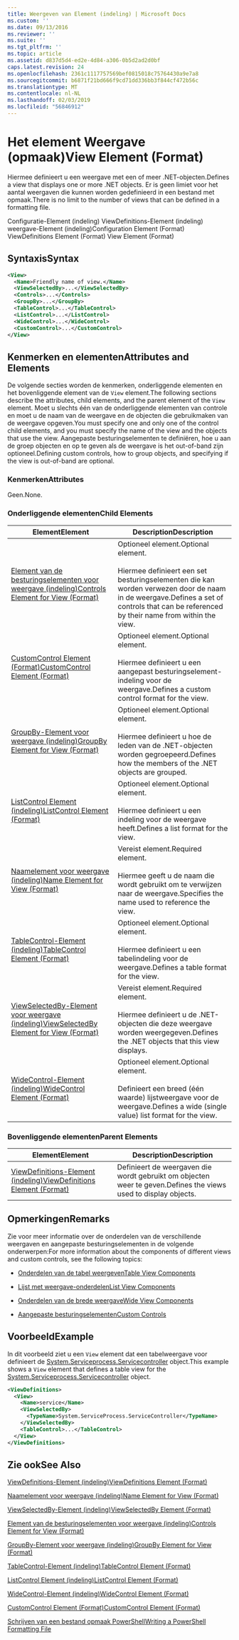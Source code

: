 ```yaml
---
title: Weergeven van Element (indeling) | Microsoft Docs
ms.custom: ''
ms.date: 09/13/2016
ms.reviewer: ''
ms.suite: ''
ms.tgt_pltfrm: ''
ms.topic: article
ms.assetid: d837d5d4-ed2e-4d84-a306-0b5d2ad2d0bf
caps.latest.revision: 24
ms.openlocfilehash: 2361c1117757569bef0815018c75764430a9e7a8
ms.sourcegitcommit: b6871f21bd666f9cd71dd336bb3f844cf472b56c
ms.translationtype: MT
ms.contentlocale: nl-NL
ms.lasthandoff: 02/03/2019
ms.locfileid: "56846912"
---
```

# <a name="view-element-format"></a><span data-ttu-id="38d01-102">Het element Weergave (opmaak)</span><span class="sxs-lookup"><span data-stu-id="38d01-102">View Element (Format)</span></span>

<span data-ttu-id="38d01-103">Hiermee definieert u een weergave met een of meer .NET-objecten.</span><span class="sxs-lookup"><span data-stu-id="38d01-103">Defines a view that displays one or more .NET objects.</span></span> <span data-ttu-id="38d01-104">Er is geen limiet voor het aantal weergaven die kunnen worden gedefinieerd in een bestand met opmaak.</span><span class="sxs-lookup"><span data-stu-id="38d01-104">There is no limit to the number of views that can be defined in a formatting file.</span></span>

<span data-ttu-id="38d01-105">Configuratie-Element (indeling) ViewDefinitions-Element (indeling) weergave-Element (indeling)</span><span class="sxs-lookup"><span data-stu-id="38d01-105">Configuration Element (Format) ViewDefinitions Element (Format) View Element (Format)</span></span>

## <a name="syntax"></a><span data-ttu-id="38d01-106">Syntaxis</span><span class="sxs-lookup"><span data-stu-id="38d01-106">Syntax</span></span>

```xml
<View>
  <Name>Friendly name of view.</Name>
  <ViewSelectedBy>...</ViewSelectedBy>
  <Controls>...</Controls>
  <GroupBy>...</GroupBy>
  <TableControl>...</TableControl>
  <ListControl>...</ListControl>
  <WideControl>...</WideControl>
  <CustomControl>...</CustomControl>
</View>
```

## <a name="attributes-and-elements"></a><span data-ttu-id="38d01-107">Kenmerken en elementen</span><span class="sxs-lookup"><span data-stu-id="38d01-107">Attributes and Elements</span></span>

<span data-ttu-id="38d01-108">De volgende secties worden de kenmerken, onderliggende elementen en het bovenliggende element van de `View` element.</span><span class="sxs-lookup"><span data-stu-id="38d01-108">The following sections describe the attributes, child elements, and the parent element of the `View` element.</span></span> <span data-ttu-id="38d01-109">Moet u slechts één van de onderliggende elementen van controle en moet u de naam van de weergave en de objecten die gebruikmaken van de weergave opgeven.</span><span class="sxs-lookup"><span data-stu-id="38d01-109">You must specify one and only one of the control child elements, and you must specify the name of the view and the objects that use the view.</span></span> <span data-ttu-id="38d01-110">Aangepaste besturingselementen te definiëren, hoe u aan de groep objecten en op te geven als de weergave is het out-of-band zijn optioneel.</span><span class="sxs-lookup"><span data-stu-id="38d01-110">Defining custom controls, how to group objects, and specifying if the view is out-of-band are optional.</span></span>

### <a name="attributes"></a><span data-ttu-id="38d01-111">Kenmerken</span><span class="sxs-lookup"><span data-stu-id="38d01-111">Attributes</span></span>

<span data-ttu-id="38d01-112">Geen.</span><span class="sxs-lookup"><span data-stu-id="38d01-112">None.</span></span>

### <a name="child-elements"></a><span data-ttu-id="38d01-113">Onderliggende elementen</span><span class="sxs-lookup"><span data-stu-id="38d01-113">Child Elements</span></span>

|<span data-ttu-id="38d01-114">Element</span><span class="sxs-lookup"><span data-stu-id="38d01-114">Element</span></span>|<span data-ttu-id="38d01-115">Description</span><span class="sxs-lookup"><span data-stu-id="38d01-115">Description</span></span>|
|-------------|-----------------|
|[<span data-ttu-id="38d01-116">Element van de besturingselementen voor weergave (indeling)</span><span class="sxs-lookup"><span data-stu-id="38d01-116">Controls Element for View (Format)</span></span>](./controls-element-for-view-format.md)|<span data-ttu-id="38d01-117">Optioneel element.</span><span class="sxs-lookup"><span data-stu-id="38d01-117">Optional element.</span></span><br /><br /> <span data-ttu-id="38d01-118">Hiermee definieert een set besturingselementen die kan worden verwezen door de naam in de weergave.</span><span class="sxs-lookup"><span data-stu-id="38d01-118">Defines a set of controls that can be referenced by their name from within the view.</span></span>|
|[<span data-ttu-id="38d01-119">CustomControl Element (Format)</span><span class="sxs-lookup"><span data-stu-id="38d01-119">CustomControl Element (Format)</span></span>](./customcontrol-element-for-groupby-format.md)|<span data-ttu-id="38d01-120">Optioneel element.</span><span class="sxs-lookup"><span data-stu-id="38d01-120">Optional element.</span></span><br /><br /> <span data-ttu-id="38d01-121">Hiermee definieert u een aangepast besturingselement-indeling voor de weergave.</span><span class="sxs-lookup"><span data-stu-id="38d01-121">Defines a custom control format for the view.</span></span>|
|[<span data-ttu-id="38d01-122">GroupBy-Element voor weergave (indeling)</span><span class="sxs-lookup"><span data-stu-id="38d01-122">GroupBy Element for View (Format)</span></span>](./groupby-element-for-view-format.md)|<span data-ttu-id="38d01-123">Optioneel element.</span><span class="sxs-lookup"><span data-stu-id="38d01-123">Optional element.</span></span><br /><br /> <span data-ttu-id="38d01-124">Hiermee definieert u hoe de leden van de .NET-objecten worden gegroepeerd.</span><span class="sxs-lookup"><span data-stu-id="38d01-124">Defines how the members of the .NET objects are grouped.</span></span>|
|[<span data-ttu-id="38d01-125">ListControl Element (indeling)</span><span class="sxs-lookup"><span data-stu-id="38d01-125">ListControl Element (Format)</span></span>](./listcontrol-element-format.md)|<span data-ttu-id="38d01-126">Optioneel element.</span><span class="sxs-lookup"><span data-stu-id="38d01-126">Optional element.</span></span><br /><br /> <span data-ttu-id="38d01-127">Hiermee definieert u een indeling voor de weergave heeft.</span><span class="sxs-lookup"><span data-stu-id="38d01-127">Defines a list format for the view.</span></span>|
|[<span data-ttu-id="38d01-128">Naamelement voor weergave (indeling)</span><span class="sxs-lookup"><span data-stu-id="38d01-128">Name Element for View (Format)</span></span>](./name-element-for-view-format.md)|<span data-ttu-id="38d01-129">Vereist element.</span><span class="sxs-lookup"><span data-stu-id="38d01-129">Required element.</span></span><br /><br /> <span data-ttu-id="38d01-130">Hiermee geeft u de naam die wordt gebruikt om te verwijzen naar de weergave.</span><span class="sxs-lookup"><span data-stu-id="38d01-130">Specifies the name used to reference the view.</span></span>|
|[<span data-ttu-id="38d01-131">TableControl-Element (indeling)</span><span class="sxs-lookup"><span data-stu-id="38d01-131">TableControl Element (Format)</span></span>](./tablecontrol-element-format.md)|<span data-ttu-id="38d01-132">Optioneel element.</span><span class="sxs-lookup"><span data-stu-id="38d01-132">Optional element.</span></span><br /><br /> <span data-ttu-id="38d01-133">Hiermee definieert u een tabelindeling voor de weergave.</span><span class="sxs-lookup"><span data-stu-id="38d01-133">Defines a table format for the view.</span></span>|
|[<span data-ttu-id="38d01-134">ViewSelectedBy-Element voor weergave (indeling)</span><span class="sxs-lookup"><span data-stu-id="38d01-134">ViewSelectedBy Element for View (Format)</span></span>](./viewselectedby-element-format.md)|<span data-ttu-id="38d01-135">Vereist element.</span><span class="sxs-lookup"><span data-stu-id="38d01-135">Required element.</span></span><br /><br /> <span data-ttu-id="38d01-136">Hiermee definieert u de .NET-objecten die deze weergave worden weergegeven.</span><span class="sxs-lookup"><span data-stu-id="38d01-136">Defines the .NET objects that this view displays.</span></span>|
|[<span data-ttu-id="38d01-137">WideControl-Element (indeling)</span><span class="sxs-lookup"><span data-stu-id="38d01-137">WideControl Element (Format)</span></span>](./widecontrol-element-format.md)|<span data-ttu-id="38d01-138">Optioneel element.</span><span class="sxs-lookup"><span data-stu-id="38d01-138">Optional element.</span></span><br /><br /> <span data-ttu-id="38d01-139">Definieert een breed (één waarde) lijstweergave voor de weergave.</span><span class="sxs-lookup"><span data-stu-id="38d01-139">Defines a wide (single value) list format for the view.</span></span>|

### <a name="parent-elements"></a><span data-ttu-id="38d01-140">Bovenliggende elementen</span><span class="sxs-lookup"><span data-stu-id="38d01-140">Parent Elements</span></span>

|<span data-ttu-id="38d01-141">Element</span><span class="sxs-lookup"><span data-stu-id="38d01-141">Element</span></span>|<span data-ttu-id="38d01-142">Description</span><span class="sxs-lookup"><span data-stu-id="38d01-142">Description</span></span>|
|-------------|-----------------|
|[<span data-ttu-id="38d01-143">ViewDefinitions-Element (indeling)</span><span class="sxs-lookup"><span data-stu-id="38d01-143">ViewDefinitions Element (Format)</span></span>](./viewdefinitions-element-format.md)|<span data-ttu-id="38d01-144">Definieert de weergaven die wordt gebruikt om objecten weer te geven.</span><span class="sxs-lookup"><span data-stu-id="38d01-144">Defines the views used to display objects.</span></span>|

## <a name="remarks"></a><span data-ttu-id="38d01-145">Opmerkingen</span><span class="sxs-lookup"><span data-stu-id="38d01-145">Remarks</span></span>

<span data-ttu-id="38d01-146">Zie voor meer informatie over de onderdelen van de verschillende weergaven en aangepaste besturingselementen in de volgende onderwerpen:</span><span class="sxs-lookup"><span data-stu-id="38d01-146">For more information about the components of different views and custom controls, see the following topics:</span></span>

- [<span data-ttu-id="38d01-147">Onderdelen van de tabel weergeven</span><span class="sxs-lookup"><span data-stu-id="38d01-147">Table View Components</span></span>](./creating-a-table-view.md)

- [<span data-ttu-id="38d01-148">Lijst met weergave-onderdelen</span><span class="sxs-lookup"><span data-stu-id="38d01-148">List View Components</span></span>](./creating-a-list-view.md)

- [<span data-ttu-id="38d01-149">Onderdelen van de brede weergave</span><span class="sxs-lookup"><span data-stu-id="38d01-149">Wide View Components</span></span>](./creating-a-wide-view.md)

- [<span data-ttu-id="38d01-150">Aangepaste besturingselementen</span><span class="sxs-lookup"><span data-stu-id="38d01-150">Custom Controls</span></span>](./creating-custom-controls.md)

## <a name="example"></a><span data-ttu-id="38d01-151">Voorbeeld</span><span class="sxs-lookup"><span data-stu-id="38d01-151">Example</span></span>

<span data-ttu-id="38d01-152">In dit voorbeeld ziet u een `View` element dat een tabelweergave voor definieert de [System.Serviceprocess.Servicecontroller](/dotnet/api/System.ServiceProcess.ServiceController) object.</span><span class="sxs-lookup"><span data-stu-id="38d01-152">This example shows a `View` element that defines a table view for the [System.Serviceprocess.Servicecontroller](/dotnet/api/System.ServiceProcess.ServiceController) object.</span></span>

```xml
<ViewDefinitions>
  <View>
    <Name>service</Name>
    <ViewSelectedBy>
      <TypeName>System.ServiceProcess.ServiceController</TypeName>
    </ViewSelectedBy>
    <TableControl>...</TableControl>
  </View>
</ViewDefinitions>

```

## <a name="see-also"></a><span data-ttu-id="38d01-153">Zie ook</span><span class="sxs-lookup"><span data-stu-id="38d01-153">See Also</span></span>

[<span data-ttu-id="38d01-154">ViewDefinitions-Element (indeling)</span><span class="sxs-lookup"><span data-stu-id="38d01-154">ViewDefinitions Element (Format)</span></span>](./viewdefinitions-element-format.md)

[<span data-ttu-id="38d01-155">Naamelement voor weergave (indeling)</span><span class="sxs-lookup"><span data-stu-id="38d01-155">Name Element for View (Format)</span></span>](./name-element-for-view-format.md)

[<span data-ttu-id="38d01-156">ViewSelectedBy-Element (indeling)</span><span class="sxs-lookup"><span data-stu-id="38d01-156">ViewSelectedBy Element (Format)</span></span>](./viewselectedby-element-format.md)

[<span data-ttu-id="38d01-157">Element van de besturingselementen voor weergave (indeling)</span><span class="sxs-lookup"><span data-stu-id="38d01-157">Controls Element for View (Format)</span></span>](./controls-element-for-view-format.md)

[<span data-ttu-id="38d01-158">GroupBy-Element voor weergave (indeling)</span><span class="sxs-lookup"><span data-stu-id="38d01-158">GroupBy Element for View (Format)</span></span>](./groupby-element-for-view-format.md)

[<span data-ttu-id="38d01-159">TableControl-Element (indeling)</span><span class="sxs-lookup"><span data-stu-id="38d01-159">TableControl Element (Format)</span></span>](./tablecontrol-element-format.md)

[<span data-ttu-id="38d01-160">ListControl Element (indeling)</span><span class="sxs-lookup"><span data-stu-id="38d01-160">ListControl Element (Format)</span></span>](./listcontrol-element-format.md)

[<span data-ttu-id="38d01-161">WideControl-Element (indeling)</span><span class="sxs-lookup"><span data-stu-id="38d01-161">WideControl Element (Format)</span></span>](./widecontrol-element-format.md)

[<span data-ttu-id="38d01-162">CustomControl Element (Format)</span><span class="sxs-lookup"><span data-stu-id="38d01-162">CustomControl Element (Format)</span></span>](./customcontrol-element-for-groupby-format.md)

[<span data-ttu-id="38d01-163">Schrijven van een bestand opmaak PowerShell</span><span class="sxs-lookup"><span data-stu-id="38d01-163">Writing a PowerShell Formatting File</span></span>](./writing-a-powershell-formatting-file.md)
